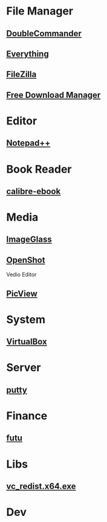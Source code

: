 # File Manager
## [DoubleCommander](https://doublecommander.com/)

## [Everything](https://www.voidtools.com/)

## [FileZilla](https://filezilla-project.org/)

## [Free Download Manager](https://www.freedownloadmanager.org/)

# Editor
## [Notepad++](https://notepad-plus-plus.org/)

# Book Reader
## [calibre-ebook](https://calibre-ebook.com/)

# Media
## [ImageGlass](https://imageglass.org/)

## [OpenShot](https://www.openshot.org/download/)
Vedio Editor

## [PicView](https://picview.org/)

# System
## [VirtualBox](https://www.virtualbox.org/)

# Server
## [putty](https://www.putty.org/)

# Finance
## [futu](https://www.futunn.com/en/)

# Libs
## [vc_redist.x64.exe](https://aka.ms/vs/17/release/vc_redist.x64.exe)

# Dev
## 